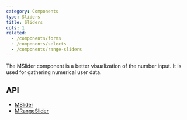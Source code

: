 ```yaml
---
category: Components
type: Sliders
title: Sliders
cols: 1
related:
  - /components/forms
  - /components/selects
  - /components/range-sliders
---
```


The MSlider component is a better visualization of the number input. It is used for gathering numerical user data.

## API

- [MSlider](/api/MSlider)
- [MRangeSlider](/api/MRangeSlider)